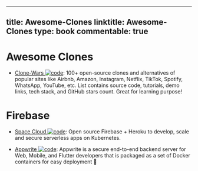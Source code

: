 
---
title: Awesome-Clones
linktitle: Awesome-Clones
type: book
commentable: true
---

# Awesome Clones

- [Clone-Wars ![code](https://ng-tech.icu/assets/code.svg)](https://github.com/GorvGoyl/Clone-Wars): 100+ open-source clones and alternatives of popular sites like Airbnb, Amazon, Instagram, Netflix, TikTok, Spotify, WhatsApp, YouTube, etc. List contains source code, tutorials, demo links, tech stack, and GitHub stars count. Great for learning purpose!

# Firebase

- [Space Cloud ![code](https://ng-tech.icu/assets/code.svg)](https://github.com/spaceuptech/space-cloud): Open source Firebase + Heroku to develop, scale and secure serverless apps on Kubernetes.

- [Appwrite ![code](https://ng-tech.icu/assets/code.svg)](https://github.com/appwrite/appwrite): Appwrite is a secure end-to-end backend server for Web, Mobile, and Flutter developers that is packaged as a set of Docker containers for easy deployment 🚀

    